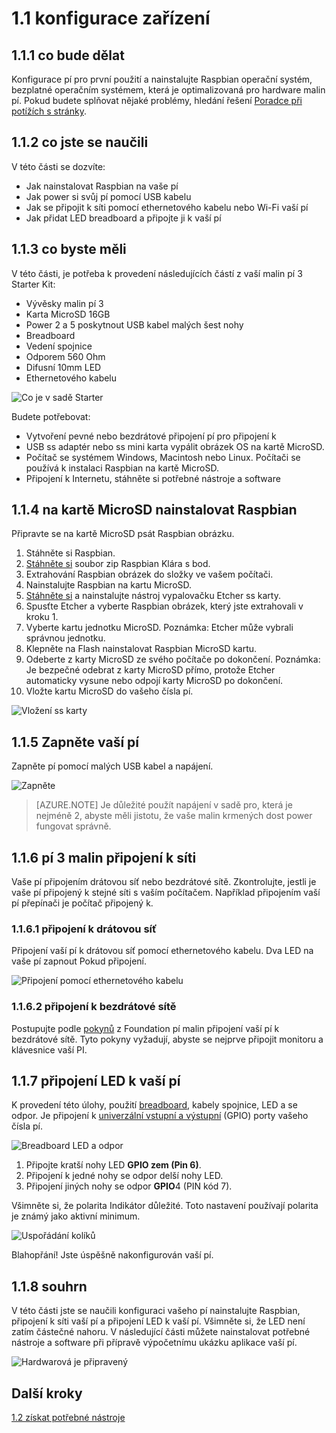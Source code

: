 <properties
 pageTitle="Konfigurace zařízení | Microsoft Azure"
 description="Konfigurace vaší malin pí 3 pro první použití a nainstalujte Raspbian OS bezplatné operačním systémem, která je optimalizovaná pro hardware malin pí."
 services="iot-hub"
 documentationCenter=""
 authors="shizn"
 manager="timlt"
 tags=""
 keywords=""/>

<tags
 ms.service="iot-hub"
 ms.devlang="multiple"
 ms.topic="article"
 ms.tgt_pltfrm="na"
 ms.workload="na"
 ms.date="10/21/2016"
 ms.author="xshi"/>

# <a name="11-configure-your-device"></a>1.1 konfigurace zařízení

## <a name="111-what-you-will-do"></a>1.1.1 co bude dělat

Konfigurace pí pro první použití a nainstalujte Raspbian operační systém, bezplatné operačním systémem, která je optimalizovaná pro hardware malin pí. Pokud budete splňovat nějaké problémy, hledání řešení [Poradce při potížích s stránky](iot-hub-raspberry-pi-kit-node-troubleshooting.md).

## <a name="112-what-you-will-learn"></a>1.1.2 co jste se naučili

V této části se dozvíte:

- Jak nainstalovat Raspbian na vaše pí
- Jak power si svůj pí pomocí USB kabelu
- Jak se připojit k síti pomocí ethernetového kabelu nebo Wi-Fi vaší pí
- Jak přidat LED breadboard a připojte ji k vaší pí

## <a name="113-what-you-need"></a>1.1.3 co byste měli

V této části, je potřeba k provedení následujících částí z vaší malin pí 3 Starter Kit:

- Vývěsky malin pí 3
- Karta MicroSD 16GB
- Power 2 a 5 poskytnout USB kabel malých šest nohy
- Breadboard
- Vedení spojnice
- Odporem 560 Ohm
- Difusní 10mm LED
- Ethernetového kabelu

![Co je v sadě Starter](media/iot-hub-raspberry-pi-lessons/lesson1/starter_kit.jpg)

Budete potřebovat:

- Vytvoření pevné nebo bezdrátové připojení pí pro připojení k
- USB ss adaptér nebo ss mini karta vypálit obrázek OS na kartě MicroSD.
- Počítač se systémem Windows, Macintosh nebo Linux. Počítači se používá k instalaci Raspbian na kartě MicroSD.
- Připojení k Internetu, stáhněte si potřebné nástroje a software

## <a name="114-install-raspbian-on-the-microsd-card"></a>1.1.4 na kartě MicroSD nainstalovat Raspbian

Připravte se na kartě MicroSD psát Raspbian obrázku.

1. Stáhněte si Raspbian.
  1. [Stáhněte si](https://www.raspberrypi.org/downloads/raspbian/) soubor zip Raspbian Klára s bod.
  2. Extrahování Raspbian obrázek do složky ve vašem počítači.
2. Nainstalujte Raspbian na kartu MicroSD.
  1. [Stáhněte si](https://www.etcher.io) a nainstalujte nástroj vypalovačku Etcher ss karty.
  2. Spusťte Etcher a vyberte Raspbian obrázek, který jste extrahovali v kroku 1.
  3. Vyberte kartu jednotku MicroSD.
    Poznámka: Etcher může vybrali správnou jednotku.
  4. Klepněte na Flash nainstalovat Raspbian MicroSD kartu.
  5. Odeberte z karty MicroSD ze svého počítače po dokončení.
    Poznámka: Je bezpečné odebrat z karty MicroSD přímo, protože Etcher automaticky vysune nebo odpojí karty MicroSD po dokončení.
  6. Vložte kartu MicroSD do vašeho čísla pí.

![Vložení ss karty](media/iot-hub-raspberry-pi-lessons/lesson1/insert_sdcard.jpg)

## <a name="115-power-on-your-pi"></a>1.1.5 Zapněte vaší pí

Zapněte pí pomocí malých USB kabel a napájení.

![Zapněte](media/iot-hub-raspberry-pi-lessons/lesson1/micro_usb_power_on.jpg)

> [AZURE.NOTE] Je důležité použít napájení v sadě pro, která je nejméně 2, abyste měli jistotu, že vaše malin krmených dost power fungovat správně.

## <a name="116-connect-your-raspberry-pi-3-to-the-network"></a>1.1.6 pí 3 malin připojení k síti

Vaše pí připojením drátovou síť nebo bezdrátové sítě. Zkontrolujte, jestli je vaše pí připojený k stejné síti s vaším počítačem. Například připojením vaší pí přepínači je počítač připojený k.

### <a name="1161-connect-to-a-wired-network"></a>1.1.6.1 připojení k drátovou síť

Připojení vaší pí k drátovou síť pomocí ethernetového kabelu. Dva LED na vaše pí zapnout Pokud připojení.

![Připojení pomocí ethernetového kabelu](media/iot-hub-raspberry-pi-lessons/lesson1/connect_ethernet.jpg)

### <a name="1162-connect-to-a-wireless-network"></a>1.1.6.2 připojení k bezdrátové sítě

Postupujte podle [pokynů](https://www.raspberrypi.org/learning/software-guide/wifi/) z Foundation pí malin připojení vaší pí k bezdrátové sítě. Tyto pokyny vyžadují, abyste se nejprve připojit monitoru a klávesnice vaší PI.

## <a name="117-connect-the-led-to-your-pi"></a>1.1.7 připojení LED k vaší pí

K provedení této úlohy, použití [breadboard](https://learn.sparkfun.com/tutorials/how-to-use-a-breadboard), kabely spojnice, LED a se odpor. Je připojení k [univerzální vstupní a výstupní](https://www.raspberrypi.org/documentation/usage/gpio/) (GPIO) porty vašeho čísla pí. 

![Breadboard LED a odpor](media/iot-hub-raspberry-pi-lessons/lesson1/breadboard_led_resistor.jpg)

1. Připojte kratší nohy LED **GPIO zem (Pin 6)**.
2. Připojení k jedné nohy se odpor delší nohy LED.
3. Připojení jiných nohy se odpor **GPIO**4 (PIN kód 7).

Všimněte si, že polarita Indikátor důležité. Toto nastavení používají polarita je známý jako aktivní minimum.

![Uspořádání kolíků](media/iot-hub-raspberry-pi-lessons/lesson1/pinout_breadboard.png)

Blahopřání! Jste úspěšně nakonfigurován vaší pí.

## <a name="118-summary"></a>1.1.8 souhrn

V této části jste se naučili konfiguraci vašeho pí nainstalujte Raspbian, připojení k síti vaší pí a připojení LED k vaší pí. Všimněte si, že LED není zatím částečné nahoru. V následující části můžete nainstalovat potřebné nástroje a software při přípravě výpočetnímu ukázku aplikace vaší pí.

![Hardwarová je připravený](media/iot-hub-raspberry-pi-lessons/lesson1/hardware_ready.jpg)

## <a name="next-steps"></a>Další kroky

[1.2 získat potřebné nástroje](iot-hub-raspberry-pi-kit-node-lesson1-get-the-tools-win32.md)
